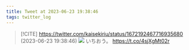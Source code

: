 ```yaml
---
title: Tweet at 2023-06-23 19:38:46
tags: twitter_log
---
```


> [!CITE] https://twitter.com/kaisekiriu/status/1672192467716935680 (2023-06-23 19:38:46)
> ![](https://twitter.com/kaisekiriu/status/1672192467716935680)
> いちおう。
> https://t.co/4sjXgMt02r
